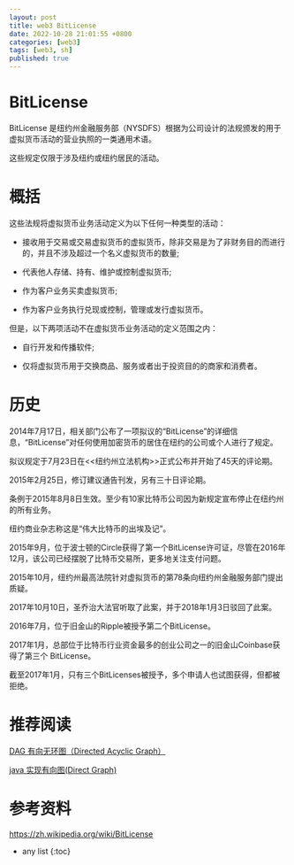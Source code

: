 ```yaml
---
layout: post
title: web3 BitLicense
date: 2022-10-28 21:01:55 +0800
categories: [web3]
tags: [web3, sh]
published: true
---
```


# BitLicense

BitLicense 是纽约州金融服务部（NYSDFS）根据为公司设计的法规颁发的用于虚拟货币活动的营业执照的一类通用术语。

这些规定仅限于涉及纽约或纽约居民的活动。

# 概括

这些法规将虚拟货币业务活动定义为以下任何一种类型的活动：

- 接收用于交易或交易虚拟货币的虚拟货币，除非交易是为了非财务目的而进行的，并且不涉及超过一个名义虚拟货币的数量;

- 代表他人存储、持有、维护或控制虚拟货币;

- 作为客户业务买卖虚拟货币;

- 作为客户业务执行兑现或控制，管理或发行虚拟货币。

但是，以下两项活动不在虚拟货币业务活动的定义范围之内：

- 自行开发和传播软件;

- 仅将虚拟货币用于交换商品、服务或者出于投资目的的商家和消费者。

# 历史

2014年7月17日，相关部门公布了一项拟议的“BitLicense”的详细信息，“BitLicense”对任何使用加密货币的居住在纽约的公司或个人进行了规定。

拟议规定于7月23日在<<纽约州立法机构>>正式公布并开始了45天的评论期。

2015年2月25日，修订建议通告刊发，另有三十日评论期。

条例于2015年8月8日生效。至少有10家比特币公司因为新规定宣布停止在纽约州的所有业务。

纽约商业杂志称这是“伟大比特币的出埃及记”。

2015年9月，位于波士顿的Circle获得了第一个BitLicense许可证，尽管在2016年12月，该公司已经摆脱了比特币交易所，更多地关注支付问题。

2015年10月，纽约州最高法院针对虚拟货币的第78条向纽约州金融服务部门提出质疑。

2017年10月10日，圣乔治大法官听取了此案，并于2018年1月3日驳回了此案。

2016年7月，位于旧金山的Ripple被授予第二个BitLicense。

2017年1月，总部位于比特币行业资金最多的创业公司之一的旧金山Coinbase获得了第三个 BitLicense。

截至2017年1月，只有三个BitLicenses被授予，多个申请人也试图获得，但都被拒绝。

# 推荐阅读

[DAG 有向无环图（Directed Acyclic Graph）](https://houbb.github.io/2020/01/23/data-struct-learn-03-dag)

[java 实现有向图(Direct Graph)](https://houbb.github.io/2020/01/23/data-struct-learn-03-direct-graph)

# 参考资料

https://zh.wikipedia.org/wiki/BitLicense

* any list
{:toc}